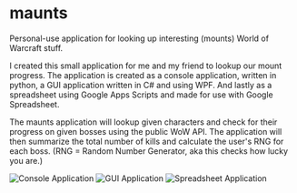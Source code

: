 # maunts
Personal-use application for looking up interesting (mounts) World of Warcraft stuff.

I created this small application for me and my friend to lookup our mount progress. The application is created as a console application, written in python, a GUI application written in C# and using WPF. And lastly as a spreadsheet using Google Apps Scripts and made for use with Google Spreadsheet.

The maunts application will lookup given characters and check for their progress on given bosses using the public WoW API. The application will then summarize the total number of kills and calculate the user's RNG for each boss. (RNG = Random Number Generator, aka this checks how lucky you are.)

![Console Application](/../Screenshots/maunts_-_Console_Application.png?raw=true "Console Application")
![GUI Application](/../Screenshots/maunts_-_GUI.png?raw=true "GUI Application")
![Spreadsheet Application](/../Screenshots/maunts_-_Spreadsheet.png?raw=true "Spreadsheet Application")
